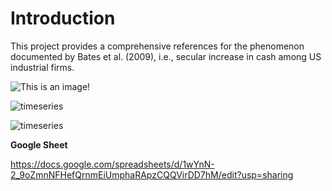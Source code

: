 # Introduction
This project provides a comprehensive references for the phenomenon documented by Bates et al. (2009), i.e., secular increase in cash among US industrial firms.

![This is an image!](https://drive.google.com/file/d/1UOfnKuMyUXdemBf549ZaIWJIpd67v54c/view?usp=sharing)

![timeseries](https://user-images.githubusercontent.com/81563436/222896767-605bacb9-0e9f-4a8b-94cd-35e13a71a507.png)

![timeseries](https://drive.google.com/file/d/1UOfnKuMyUXdemBf549ZaIWJIpd67v54c/view?usp=sharing)


**Google Sheet**

https://docs.google.com/spreadsheets/d/1wYnN-2_9oZmnNFHefQrnmEiUmphaRApzCQQVirDD7hM/edit?usp=sharing 
